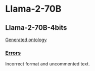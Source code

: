 # Llama-2-70B

## Llama-2-70B-4bits

[Generated ontology](./ontology.txt)


### [Errors](./ontology_notes.txt)

Incorrect format and uncommented text.